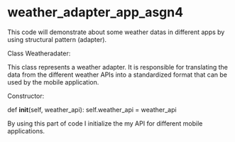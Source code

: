 # weather_adapter_app_asgn4
 This code will demonstrate about some weather datas in different apps by using structural pattern (adapter). 


Class Weatheradater:

This class represents a weather adapter. It is responsible for translating the data from the different weather APIs into a standardized format that can be used by the mobile application.

Constructor:

def __init__(self, weather_api):
        self.weather_api = weather_api

By using this part of code I initialize the my API for different mobile applications.

